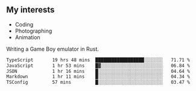 ## My interests

- Coding
- Photographing
- Animation

Writing a Game Boy emulator in Rust.

<!--START_SECTION:waka-->

```txt
TypeScript       19 hrs 48 mins  ██████████████████░░░░░░░   71.71 %
JavaScript       1 hr 53 mins    █▓░░░░░░░░░░░░░░░░░░░░░░░   06.84 %
JSON             1 hr 16 mins    █░░░░░░░░░░░░░░░░░░░░░░░░   04.64 %
Markdown         1 hr 11 mins    █░░░░░░░░░░░░░░░░░░░░░░░░   04.34 %
TSConfig         57 mins         █░░░░░░░░░░░░░░░░░░░░░░░░   03.47 %
```

<!--END_SECTION:waka-->

